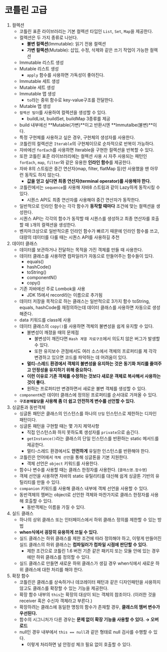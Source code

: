 # 코틀린 고급

1. 컬렉션
   - 코틀린 표준 라이브러리는 기본 컬렉션 타입인 `List`, `Set`, `Map`을 제공한다.
   - 컬렉션은 두 가지 종류로 나뉜다.
     - **불변 컬렉션**(Immutable): 읽기 전용 컬렉션
     - **가변 컬렉션**(Mutable): 삽입, 수정, 삭제와 같은 쓰기 작업이 가능한 컬렉션
   - Immutable 리스트 생성
   - Mutable 리스트 생성
     - `apply` 함수를 사용하면 가독성이 좋아진다.
   - Immutable 세트 생성
   - Mutable 세트 생성
   - Immutable 맵 생성
     - `to`라는 중위 함수로 key-value구조를 전달한다.
   - Mutable 맵 생성
   - `컬렉션 빌더`를 사용하여 컬렉션을 생성할 수 있다.
     - buildList, buildSet, buildMap 3종류를 제공
   - build 내부에선 **Mutable(가변)**이고 반환시엔 **Immutalbe(불변)**이다.
   - 특정 구현체를 사용하고 싶은 경우, 구현체의 생성자를 사용한다.
   - 코틀린의 컬렉션은 `Iterable`의 구현체이므로 순차적으로 반복이 가능하다.
   - 자바에선 `forEach`를 사용하면 Iterable을 구현한 컬렉션을 반복할 수 있다.
   - 또한 코틀린 표준 라이브러리에는 컬렉션 사용 시 자주 사용되는 패턴인 `forEach`, `map`, `filter`와 같은 유용한 **인라인 함수**를 제공한다.
   - 자바 8의 스트림은 중간 연산자(map, filter, flatMap 등)만 사용했을 땐 아무런 동작도 하지 않는다.
     - **값을 얻고 싶다면 최종 연산자(terminal operator)를 사용해야 한다.**
   - 코틀린에서는 `sequence`를 사용해 자바8 스트림과 같이 Lazy하게 동작시킬 수 있다.
     - 시퀀스 API도 최종 연산자를 사용해야 중간 연산자가 동작한다.
   - 일반적으로 인라인 함수는 각각 함수가 **동작할 때마다** 조건에 맞는 컬렉션을 생성한다.
   - 시퀀스 API는 각각의 함수가 동작할 때 시퀀스를 생성하고 최종 연산자를 호출할 때 `1`개의 컬렉션을 생성한다.
   - 벤치마크상으로 일반적으론 인라인 함수가 빠르기 때문에 인라인 함수를 쓰고, 대량의 데이터를 다룰 때는 시퀀스 API를 사용하길 추천
2. 데이터 클래스
   - 데이터를 보관하거나 전달하는 목적을 가진 객체를 만들 때 사용한다.
   - 데이터 클래스를 사용하면 컴파일러가 자동으로 만들어주는 함수들이 있다.
       - equals()
       - hashCode()
       - toString()
       - componentN()
       - copy()
   - 기존 자바에선 주로 Lombok을 사용
       - JDK 15에서 record라는 이름으로 추가됨
   - 데이터 저장을 목적으로 하는 클래스는 일반적으로 3가지 함수 toString, equals, hashCode를 재정의하는데 데이터 클래스를 사용하면 자동으로 생성해준다.
   - data 키워드를 class에 사용
   - 데이터 클래스의 `copy()`를 사용하면 객체의 불변성을 쉽게 유지할 수 있다.
       - 불변성이 깨졌을 때의 문제점
           - 불변성이 깨진다면 `Hash 계열 자료구조`에서 의도치 않은 버그가 발생할 수 있다.
           - 또한 유지보수 관점에서도 여러 소스에서 객체의 프로퍼티를 제 각각 변경하고 있으면 코드를 파악하는 데 어려움이 있다.
       - **멀티-스레드 환경에서 객체의 불변성을 유지하는 것은 동기화 처리를 줄여주고 안정성을 유지하기 위해 중요하다.**
       - **이런 이유로 기존 객체를 수정하는 것보다 새로운 객체로 복사해서 사용하는 것이 좋다.**
       - 원하는 프로퍼티만 변경하면서 새로운 불변 객체를 생성할 수 있다.
   - `componentN`은 데이터 클래스에 정의된 프로퍼티를 순서대로 가져올 수 있다.
   - **`구조분해할당`을 사용해 좀 더 쉽고 안전하게 변수를 선언할 수 있다.**
3. 싱글톤과 동반객체
   - 싱글톤 패턴은 클래스의 인스턴스를 하나의 `단일` 인스턴스로 제한하는 디자인 패턴이다.
   - 싱글톤 패턴을 구현할 때는 몇 가지 제약사항
       - 직접 인스턴스화 하지 못하도록 생성자를 `private`으로 숨긴다.
       - `getInstance()`라는 클래스의 단일 인스턴스를 반환하는 static 메서드를 제공한다.
       - 멀티-스레드 환경에서도 **안전하게** 유일한 인스턴스를 반환해야 한다.
   - 코틀린은 언어에서 `객체 선언`을 통해 싱글톤을 기본 지원한다.
       - 객체 선언은 `object` 키워드를 사용한다.
   - 함수나 변수를 사용할 때는 클래스 한정자를 사용한다. (`클래스명.함수명`)
   - 객체 선언을 사용하면 자바의 static 유틸리티를 대신해 쉽게 싱글톤 기반의 유틸리티를 만들 수 있다.
   - `companion` 키워드를 사용해 클래스 내부에 객체 선언을 사용할 수 있다.
   - 동반객체의 멤버는 object로 선언한 객체와 마찬가지로 클래스 한정자를 사용해 호출할 수 있다.
       - 동반객체는 이름을 가질 수 있다.
4. 실드 클래스
   - 하나의 상위 클래스 또는 인터페이스에서 하위 클래스 정의를 제한할 수 있는 방법
   - **when식에서 굉장히 유용하게 쓰일 수 있다.**
   - 실드 클래스는 하위 클래스를 제한 조건에 따라 정의해야 하고, 이렇게 만들어진 실드 클래스의 하위 클래스는 **컴파일러가 컴파일 시점에 판단할 수 있다.**
       - 제한 조건으로 코틀린 1.6 버전 기준 같은 패키지 또는 모듈 안에 있는 경우에만 하위 클래스를 정의할 수 있다.
   - 실드 클래스로 만들면 새로운 하위 클래스가 생길 경우 when식에서 새로운 하위 클래스에 대한 처리를 해야 한다.
5. 확장 함수
   - 코틀린은 클래스를 상속하거나 데코레이터 패턴과 같은 디자인패턴을 사용하지 않고도 클래스를 확장할 수 있는 기능을 제공한다.
   - 확장 함수 내부의 `this`는 확장의 대상이 되는 객체의 참조이다. (이러한 것을 receiver 혹은 수신자 객체라고 부른다.)
   - 확장하려는 클래스에 동일한 명칭의 함수가 존재할 경우, **클래스의 멤버 변수가 우선된다.**
   - 함수의 시그니처가 다른 경우는 **문제 없이 확장 기능을 사용할 수 있다. → 오버로드**
   - null인 경우 내부에서 `this == null`과 같은 형태로 null 검사를 수행할 수 있다.
       - 이렇게 처리하면 널 안정성 체크 필요 없이 호출할 수 있다.